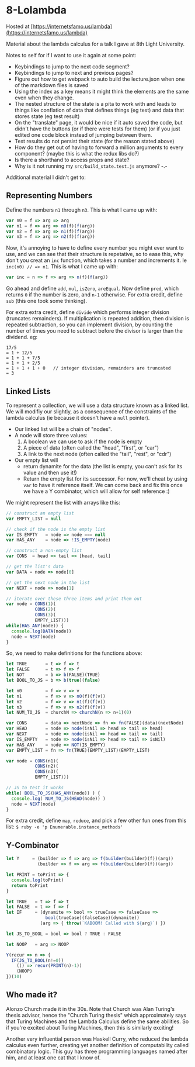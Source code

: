 8-Lolambda
==========

Hosted at
[https://internetsfamo.us/lambda](https://internetsfamo.us/lambda)

Material about the lambda calculus for a talk I gave at 8th Light University.

Notes to self for if I want to use it again at some point:

* Keybindings to jump to the next code segment?
* Keybindings to jump to next and previous pages?
* Figure out how to get webpack to auto build the lecture.json when one of the markdown files is saved
* Using the index as a key means it might think the elements are the same even
  when they change.
* The nested structure of the state is a pita to work with and leads to things like
  conflation of data that defines things (eg test) and data that stores state
  (eg test result)
* On the "translate" page, it would be nice if it auto saved the code, but didn't
  have the buttons (or if there were tests for them) (or if you just edited one
  code block instead of jumping between them.
* Test results do not persist their state (for the reason stated above)
* How do they get out of having to forward a million arguments to every component?
  (maybe this is what the redux libs do?)
* Is there a shorthand to access props and state?
* Why is it not running my `src/build_state.test.js` anymore? -.-

Additional material I didn't get to:


Representing Numbers
--------------------

Define the numbers `n1` through `n3`. This is what I came up with:

```js
var n0 = f => arg => arg
var n1 = f => arg => n0(f)(f(arg))
var n2 = f => arg => n1(f)(f(arg))
var n3 = f => arg => n2(f)(f(arg))
```

Now, it's annoying to have to define every number you might ever want to use,
and we can see that their structure is repetative, so to ease this, why don't
you creat an `inc` function, which takes a number and increments it.
Ie `inc(n0) // => n1`.  This is what I came up with:

```js
var inc = n => f => arg => n(f)(f(arg))
```

Go ahead and define `add`, `mul`, `isZero`, `areEqual`.
Now define `pred`, which returns `0` if the number is zero,
and `n-1` otherwise.
For extra credit, define `sub` (this one took some thinking).

For extra extra credit, define `divide` which performs integer division
(truncates remainders). If multiplication is repeated addition,
then division is repeated subtraction, so you can implement division,
by counting the number of times you need to subtract before the divisor
is larger than the dividend. eg:

```
17/5
= 1 + 12/5
= 1 + 1 + 7/5
= 1 + 1 + 2/5
= 1 + 1 + 1 + 0   // integer division, remainders are truncated
= 3
```


Linked Lists
------------

To represent a collection, we will use a data structure known as a linked list.
We will modifiy our slightly, as a consequence of the constraints of the lambda
calculus (ie because it doesn't have a `null` pointer).

* Our linked list will be a chain of "nodes".
* A node will store three values:
  1. A boolean we can use to ask if the node is empty
  2. A piece of data (often called the "head", "first", or "car")
  3. A link to the next node (often called the "tail", "rest", or "cdr")
* Our empty list will
  * return dynamite for the data (the list is empty, you can't ask for its value and then use it!)
  * Return the empty list for its successor.
    For now, we'll cheat by using `var` to have it reference itself.
    We can come back and fix this once we have a Y combinator, which will allow
    for self reference :)

We might represent the list with arrays like this:

```js
// construct an empty list
var EMPTY_LIST = null

// check if the node is the empty list
var IS_EMPTY   = node => node === null
var HAS_ANY    = node => !IS_EMPTY(node)

// construct a non-empty list
var CONS  = head => tail => [head, tail]

// get the list's data
var DATA = node => node[0]

// get the next node in the list
var NEXT = node => node[1]

// iterate over these three items and print them out
var node = CONS(1)(
           CONS(2)(
           CONS(3)(
           EMPTY_LIST)))
while(HAS_ANY(node)) {
  console.log(DATA(node))
  node = NEXT(node)
}
```


So, we need to make definitions for the functions above:

```js
let TRUE       = t => f => t
let FALSE      = t => f => f
let NOT        = b => b(FALSE)(TRUE)
let BOOL_TO_JS = b => b(true)(false)

let n0         = f => v => v
let n1         = f => v => n0(f)(f(v))
let n2         = f => v => n1(f)(f(v))
let n3         = f => v => n2(f)(f(v))
let NUM_TO_JS  = churchN => churchN(n => n+1)(0)

var CONS       = data => nextNode => fn => fn(FALSE)(data)(nextNode)
var HEAD       = node => node(isNil => head => tail => head)
var NEXT       = node => node(isNil => head => tail => tail)
var IS_EMPTY   = node => node(isNil => head => tail => isNil)
var HAS_ANY    = node => NOT(IS_EMPTY)
var EMPTY_LIST = fn => fn(TRUE)(EMPTY_LIST)(EMPTY_LIST)

var node = CONS(n1)(
           CONS(n2)(
           CONS(n3)(
           EMPTY_LIST)))

// JS to test it works
while( BOOL_TO_JS(HAS_ANY(node)) ) {
  console.log( NUM_TO_JS(HEAD(node)) )
  node = NEXT(node)
}
```

For extra credit, define `map`, `reduce`, and pick a few other fun ones
from this list: `$ ruby -e 'p Enumerable.instance_methods'`


Y-Combinator
------------

```js
let Y     = (builder => f => arg => f(builder(builder)(f))(arg))
            (builder => f => arg => f(builder(builder)(f))(arg))

let PRINT = toPrint => {
  console.log(toPrint)
  return toPrint
}

let TRUE   = t => f => t
let FALSE  = t => f => f
let IF     = (dynamite => bool => trueCase => falseCase =>
               bool(trueCase)(falseCase)(dynamite))
             (arg => { throw(`KABOOM! Called with ${arg}`) })

let JS_TO_BOOL = bool => bool ? TRUE : FALSE

let NOOP   = arg => NOOP

Y(recur => n => {
  IF(JS_TO_BOOL(n!=0))
    (() => recur(PRINT(n)-1))
    (NOOP)
})(10)

```


Who made it?
------------

Alonzo Church made it in the 30s. Note that Church was Alan Turing's thesis advisor, hence the "Church Turing thesis" which approximately says that Turing Machines and the Lambda Calculus define the same abilities. So if you're excited about Turing Machines, then this is similarly exciting!

Another very influential person was Haskell Curry, who reduced the lambda calculus even further, creating yet another definition of computability called combinatory logic. This guy has three programming languages named after him, and at least one cat that I know of.

